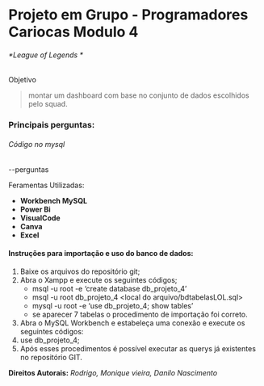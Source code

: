 # **Projeto em Grupo - Programadores Cariocas Modulo 4**

###### *League of Legends *

Objetivo
> montar um dashboard com base no conjunto de dados
escolhidos pelo squad.
### Principais perguntas:
###### Código no mysql
--perguntas


Feramentas Utilizadas:
- **Workbench MySQL**
- **Power Bi**
- **VisualCode**
- **Canva**
- **Excel**

#### Instruções para importação e uso do banco de dados:
1.	Baixe os arquivos do repositório git;
2.	Abra o Xampp e execute os seguintes códigos;
    - msql -u root -e ‘create database db_projeto_4’
    - msql -u root db_projeto_4 <local do arquivo/bdtabelasLOL.sql>
    - mysql -u root -e ‘use db_projeto_4; show tables’
    - se aparecer 7 tabelas o procedimento de importação foi correto.
3.	Abra o MySQL Workbench e estabeleça uma conexão e execute os seguintes códigos:
4.	use db_projeto_4;
5.	Após esses procedimentos é possível executar as querys já existentes no repositório GIT.


**Direitos Autorais:**
*Rodrigo, Monique vieira, Danilo Nascimento*
